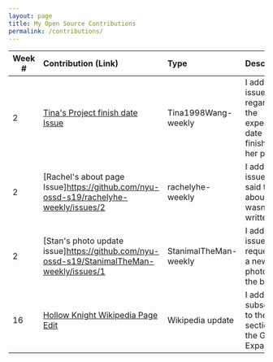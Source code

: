 ```yaml
---
layout: page
title: My Open Source Contributions
permalink: /contributions/
---
```


<!-- 
Type of the contribution should be "Wikipedia edit", "OpenStreet Map feature", "Documentation", "Course website", "Blog", 
"Browse Add-on", etc. 

The descriptioin should include a brief summary of what you did. 

Replace the first row with your contribution. 

--> 





| Week #       | Contribution (Link)  | Type  | Description | 
|---|:---|:---|:---| 
|  2   |  [Tina's Project finish date Issue](https://github.com/nyu-ossd-s19/wang1998tina-weekly/issues/3)  |  Tina1998Wang-weekly  |   I added an issue regarding the expected date of finish for her project   |
|  2  |  [Rachel's about page Issue]https://github.com/nyu-ossd-s19/rachelyhe-weekly/issues/2  |  rachelyhe-weekly  |   I added an issue that said the about page wasn't written  |
|  2  |  [Stan's photo update issue]https://github.com/nyu-ossd-s19/StanimalTheMan-weekly/issues/1  |  StanimalTheMan-weekly  |  I added an issue requesting a new photo on the blog  |
|  16  |  [Hollow Knight Wikipedia Page Edit](https://en.wikipedia.org/w/index.php?title=Hollow_Knight&oldid=897454193) | Wikipedia update | I added subsections to the plot section for the Game Expansions |
